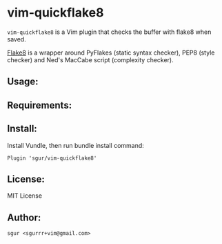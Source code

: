 vim-quickflake8
===============

`vim-quickflake8` is a Vim plugin that checks the buffer with flake8 when saved.

[Flake8](http://pypi.python.org/pypi/flake8/) is a wrapper around PyFlakes
(static syntax checker), PEP8 (style checker) and Ned's MacCabe script
(complexity checker).

Usage:
------


Requirements:
-------------

Install:
--------

Install Vundle, then run bundle install command:

~~~vim
Plugin 'sgur/vim-quickflake8'
~~~

License:
--------

MIT License

Author:
-------

`sgur <sgurrr+vim@gmail.com>`
